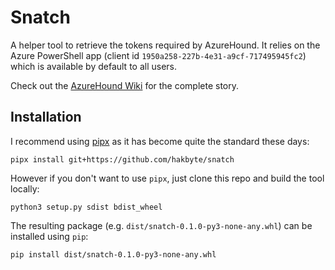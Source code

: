 # Snatch

A helper tool to retrieve the tokens required by AzureHound. It relies on the
Azure PowerShell app (client id `1950a258-227b-4e31-a9cf-717495945fc2`) which is
available by default to all users.

Check out the [AzureHound Wiki](https://bloodhound.readthedocs.io/en/latest/data-collection/azurehound.html)
for the complete story.

## Installation

I recommend using [pipx](https://github.com/pypa/pipx) as it has become quite
the standard these days:

```
pipx install git+https://github.com/hakbyte/snatch
```

However if you don't want to use `pipx`,  just clone this repo and build the
tool locally:

```
python3 setup.py sdist bdist_wheel
```

The resulting package (e.g. `dist/snatch-0.1.0-py3-none-any.whl`) can be
installed using `pip`:

```
pip install dist/snatch-0.1.0-py3-none-any.whl
```
